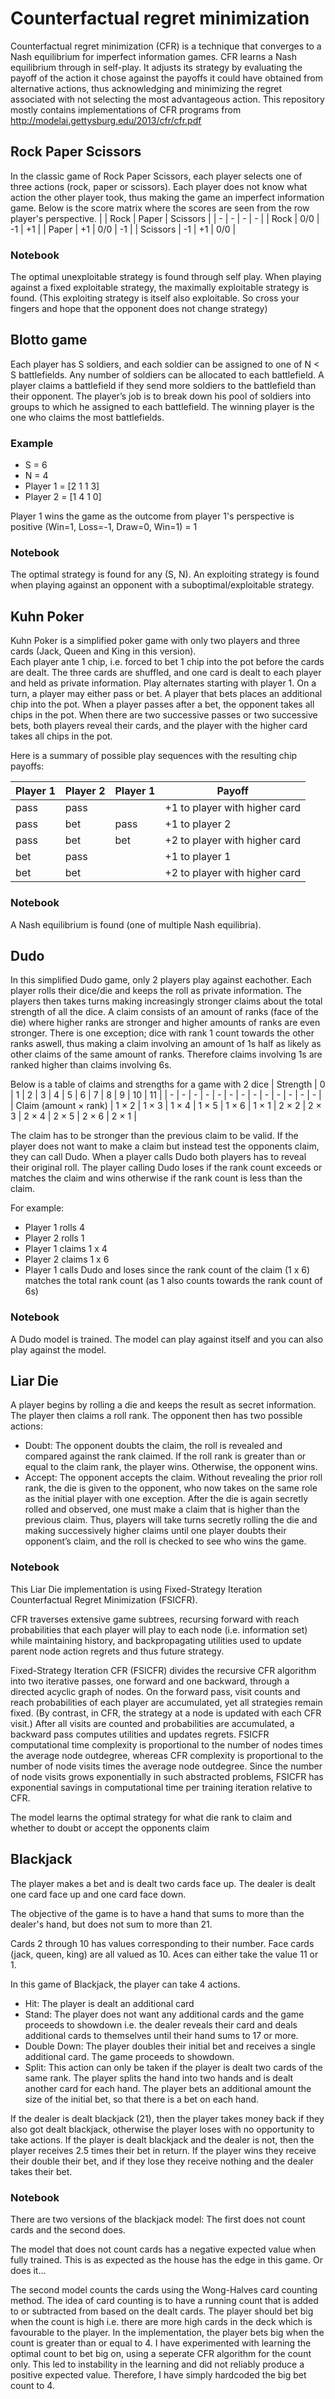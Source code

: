 # Counterfactual regret minimization

Counterfactual regret minimization (CFR) is a technique that converges to a Nash equilibrium for imperfect information games.
CFR learns a Nash equilibrium through in self-play.
It adjusts its strategy by evaluating the payoff of the action it chose against the payoffs it could have obtained from alternative actions, thus acknowledging and minimizing the regret associated with not selecting the most advantageous action.
This repository mostly contains implementations of CFR programs from http://modelai.gettysburg.edu/2013/cfr/cfr.pdf

## Rock Paper Scissors
In the classic game of Rock Paper Scissors, each player selects one of three actions (rock, paper or scissors).
Each player does not know what action the other player took, thus making the game an imperfect information game. Below is the score matrix where the scores are seen from the row player's perspective.
| | Rock  | Paper | Scissors |
| - | - | - | - |
| Rock  | 0/0 | -1 | +1 |
| Paper  | +1 | 0/0 | -1 |
| Scissors  | -1 | +1 | 0/0 |

### Notebook
The optimal unexploitable strategy is found through self play.
When playing against a fixed exploitable strategy, the maximally exploitable strategy is found. (This exploiting strategy is itself also exploitable. So cross your fingers and hope that the opponent does not change strategy)

## Blotto game
Each player has S soldiers, and each soldier can be assigned to one of N < S battlefields.
Any number of soldiers can be allocated to each battlefield.
A player claims a battlefield if they send more soldiers to the battlefield than their opponent.
The player’s job is to break down his pool of soldiers into groups to which he assigned to each battlefield.
The winning player is the one who claims the most battlefields.

### Example
- S = 6
- N = 4
- Player 1 = [2 1 1 3]
- Player 2 = [1 4 1 0]
  
Player 1 wins the game as the outcome from player 1's perspective is positive (Win=1, Loss=-1, Draw=0, Win=1) = 1

### Notebook
The optimal strategy is found for any (S, N). An exploiting strategy is found when playing against an opponent with a suboptimal/exploitable strategy.

## Kuhn Poker
Kuhn Poker is a simplified poker game with only two players and three cards (Jack, Queen and King in this version).  
Each player ante 1 chip, i.e. forced to bet 1 chip into the pot before the cards are dealt. The three cards are
shuffled, and one card is dealt to each player and held as private information. Play alternates starting
with player 1. On a turn, a player may either pass or bet. A player that bets places an additional chip
into the pot. When a player passes after a bet, the opponent takes all chips in the pot. When there
are two successive passes or two successive bets, both players reveal their cards, and the player with
the higher card takes all chips in the pot.

Here is a summary of possible play sequences with the resulting chip payoffs:

| Player 1  | Player 2 | Player 1 | Payoff |
| - | - | - | - |
| pass | pass | | +1 to player with higher card
| pass | bet | pass | +1 to player 2
| pass | bet | bet | +2 to player with higher card
| bet | pass | | +1 to player 1
| bet | bet | | +2 to player with higher card

### Notebook
A Nash equilibrium is found (one of multiple Nash equilibria).

## Dudo
In this simplified Dudo game, only 2 players play against eachother.
Each player rolls their dice/die and keeps the roll as private information.
The players then takes turns making increasingly stronger claims about the total strength of all the dice.
A claim consists of an amount of ranks (face of the die) where higher ranks are stronger and higher amounts of ranks are even stronger.
There is one exception; dice with rank 1 count towards the other ranks aswell, thus making a claim involving an amount of 1s half as likely as other claims of the same amount of ranks.
Therefore claims involving 1s are ranked higher than claims involving 6s.

Below is a table of claims and strengths for a game with 2 dice
| Strength | 0 | 1 | 2 | 3 | 4 | 5 | 6 | 7 | 8 | 9 | 10 | 11 |
| - | - | - | - | - | - | - | - | - | - | - | - | - |
| Claim (amount × rank) | 1 × 2 | 1 × 3 | 1 × 4 | 1 × 5 | 1 × 6 | 1 × 1 | 2 × 2 | 2 × 3 | 2 × 4 | 2 × 5 | 2 × 6 | 2 × 1 |


The claim has to be stronger than the previous claim to be valid. If the player does not want to make a claim but instead test the opponents claim, they can call Dudo.
When a player calls Dudo both players has to reveal their original roll.
The player calling Dudo loses if the rank count exceeds or matches the claim and wins otherwise if the rank count is less than the claim.

For example:
- Player 1 rolls 4
- Player 2 rolls 1
- Player 1 claims 1 x 4
- Player 2 claims 1 x 6
- Player 1 calls Dudo and loses since the rank count of the claim (1 x 6) matches the total rank count (as 1 also counts towards the rank count of 6s)

### Notebook
A Dudo model is trained.
The model can play against itself and you can also play against the model.

## Liar Die
A player begins by rolling a die and keeps the result as secret information.
The player then claims a roll rank.
The opponent then has two possible actions:
- Doubt: The opponent doubts the claim, the roll is revealed and compared against the rank
claimed. If the roll rank is greater than or equal to the claim rank, the player wins. Otherwise,
the opponent wins.
- Accept: The opponent accepts the claim. Without revealing the prior roll rank, the die is given
to the opponent, who now takes on the same role as the initial player with one exception. After
the die is again secretly rolled and observed, one must make a claim that is higher than the
previous claim. Thus, players will take turns secretly rolling the die and making successively
higher claims until one player doubts their opponent’s claim, and the roll is checked to see who
wins the game.

### Notebook
This Liar Die implementation is using Fixed-Strategy Iteration Counterfactual Regret Minimization (FSICFR).

CFR traverses extensive game subtrees, recursing forward with reach probabilities that
each player will play to each node (i.e. information set) while maintaining history, and backpropagating
utilities used to update parent node action regrets and thus future strategy.

Fixed-Strategy Iteration CFR (FSICFR) divides the recursive CFR algorithm into two iterative
passes, one forward and one backward, through a directed acyclic graph of nodes. On the forward pass, visit counts and
reach probabilities of each player are accumulated, yet all strategies remain fixed. (By contrast, in CFR,
the strategy at a node is updated with each CFR visit.) After all visits are counted and probabilities
are accumulated, a backward pass computes utilities and updates regrets. FSICFR computational
time complexity is proportional to the number of nodes times the average node outdegree, whereas
CFR complexity is proportional to the number of node visits times the average node outdegree. Since
the number of node visits grows exponentially in such abstracted problems, FSICFR has exponential
savings in computational time per training iteration relative to CFR.

The model learns the optimal strategy for what die rank to claim and whether to doubt or accept the opponents claim

## Blackjack
The player makes a bet and is dealt two cards face up. The dealer is dealt one card face up and one card face down.

The objective of the game is to have a hand that sums to more than the dealer's hand, but does not sum to more than 21.

Cards 2 through 10 has values corresponding to their number. Face cards (jack, queen, king) are all valued as 10.
Aces can either take the value 11 or 1.

In this game of Blackjack, the player can take 4 actions.
- Hit: The player is dealt an additional card
- Stand: The player does not want any additional cards and the game proceeds to showdown i.e. the dealer reveals their card and deals additional cards to themselves until their hand sums to 17 or more.
- Double Down: The player doubles their initial bet and receives a single additional card. The game proceeds to showdown.
- Split: This action can only be taken if the player is dealt two cards of the same rank. The player splits the hand into two hands and is dealt another card for each hand. The player bets an additional amount the size of the initial bet, so that there is a bet on each hand.

If the dealer is dealt blackjack (21), then the player takes money back if they also got dealt blackjack, otherwise the player loses with no opportunity to take actions.
If the player is dealt blackjack and the dealer is not, then the player receives 2.5 times their bet in return.
If the player wins they receive their double their bet, and if they lose they receive nothing and the dealer takes their bet.

### Notebook
There are two versions of the blackjack model: The first does not count cards and the second does.

The model that does not count cards has a negative expected value when fully trained. This is as expected as the house has the edge in this game. Or does it...

The second model counts the cards using the Wong-Halves card counting method.
The idea of card counting is to have a running count that is added to or subtracted from based on the dealt cards.
The player should bet big when the count is high i.e. there are more high cards in the deck which is favourable to the player.
In the implementation, the player bets big when the count is greater than or equal to 4.
I have experimented with learning the optimal count to bet big on, using a seperate CFR algorithm for the count only.
This led to instability in the learning and did not reliably produce a positive expected value.
Therefore, I have simply hardcoded the big bet count to 4.
